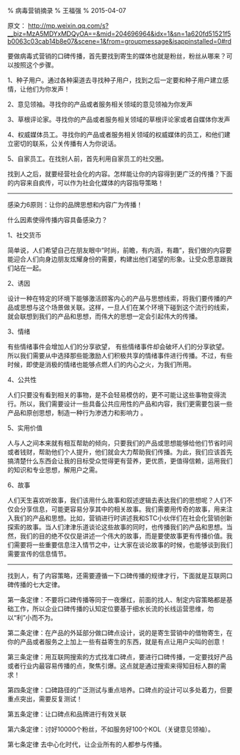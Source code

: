 % 病毒营销摘录
% 王福强
% 2015-04-07


原文： <http://mp.weixin.qq.com/s?__biz=MzA5MDYxMDQyOA==&mid=204696964&idx=1&sn=1a620fd51521f5b0063c03cab14b8e07&scene=1&from=groupmessage&isappinstalled=0#rd>

 要做病毒式营销的口碑传播，首先要找到寄生的媒体也就是粉丝，粉丝从哪来？可以按照这个步骤。

1、种子用户。通过各种渠道去寻找种子用户，找到之后一定要和种子用户建立感情，让他们为你发声！

2、意见领袖。寻找你的产品或者服务相关领域的意见领袖为你发声

3、草根评论家。寻找你的产品或者服务相关领域的草根评论家或者自媒体你发声

4、权威媒体员工。寻找你的产品或者服务相关领域的权威媒体的员工，和他们建立密切的联系，公关传播有人为你说话。

5、自家员工。在找别人前，首先利用自家员工的社交圈。

   找到人之后，就要经营社会化的内容。怎样能让你的内容得到更广泛的传播？下面的内容来自疯传，可以作为社会化媒体的内容指导策略！

---

感染力6原则：让你的品牌思想和内容广为传播！

什么因素使得传播内容具备感染力？

1、社交货币

简单说，人们希望自己在朋友眼中“时尚，前瞻，有内涵，有趣”，我们做的内容要能迎合人们向身边朋友炫耀身份的需要，构建出他们渴望的形象。让受众愿意跟我们站在一起。

2、诱因

设计一种在特定的环境下能够激活顾客内心的产品与思想线索，将我们要传播的产品或思想与这个场景做关联。这样，一旦人们在某个环境下碰到这个流行的线索，就会联想到我们的产品和思想，而伟大的思想一定会引起伟大的传播。

3、情绪

有些情绪事件会增加人们的分享欲望， 有些情绪事件却会破坏人们的分享欲望。所以我们需要从中选择那些能激励人们积极共享的情绪事件进行传播。不过，有些时候，即使是消极的情绪也能够点燃人们的内心之火，为我们所用。

4、公共性

人们只要没有看到相关的事物，是不会轻易模仿的，更不可能让这些事物变得流行。所以，我们需要设计一些具备公共应用性的产品和内容，我们更需要包装一些产品和原创思想，制造一种行为渗透力和影响力
。

5、实用价值

人与人之间本来就有相互帮助的倾向，只要我们的产品或思想能够给他们节省时间或者钱财，帮助他们个人提升，他们就会大力帮助我们传播。为此，我们应该首先搞清楚什么东西会让我的目标受众觉得更有营养，更优质，更值得信赖，运用我们的知识和专业思想，解用户之需。

6、故事

人们天生喜欢听故事，我们该用什么故事和叙述逻辑去表达我们的思想呢？人们不仅会分享信息，可能更容易分享其中的相关故事。我们需要用传奇的故事，用来注入我们的产品和思想。比如，营销进行时讲述我和STC小伙伴们在社会化营销创新探索的故事。当人们津津乐道谈论这些故事的同时，也传播我们的产品和思想。当然，我们的目的绝不仅仅是讲述一个伟大的故事，而是要使故事更有传播价值。我们需要将一些重要信息注入情节之中，让大家在谈论故事的时候，也能够谈到我们需要宣传的信息情节。

---

找到人，有了内容策略，还需要遵循一下口碑传播的规律才行，下面就是互联网口碑传播的七大定律。

第一条定律：不要将口碑传播等同于一夜爆红，前面的找人、制定内容策略都是基础工作，所以企业口碑传播的认知定位要基于细水长流的长线运营思维，勿以“利”小而不为。

第二条定律：在产品的外延部分做口碑点设计，说的是寄生营销中的借物寄生，在你的产品或者服务之上加上一些有益寄生的东西，就是有点让用户尖叫的创意！

第三条定律：用互联网搜索的方式找准口碑点，要进行口碑传播，一定要找好产品或者行业内最容易传播的点，聚焦引爆。这点就是通过搜索来得知目标人群的需求！

第四条定律：口碑路径的广泛测试与重点培养。口碑点的设计可以多处着力，但要重点突出，需要反复测试！

第五条定律：让口碑点和品牌进行有效关联

第六条定律：讨好10000个粉丝，不如服务好100个KOL（关键意见领袖）。

第七条定律 去中心化时代，让企业所有的人都参与传播。




